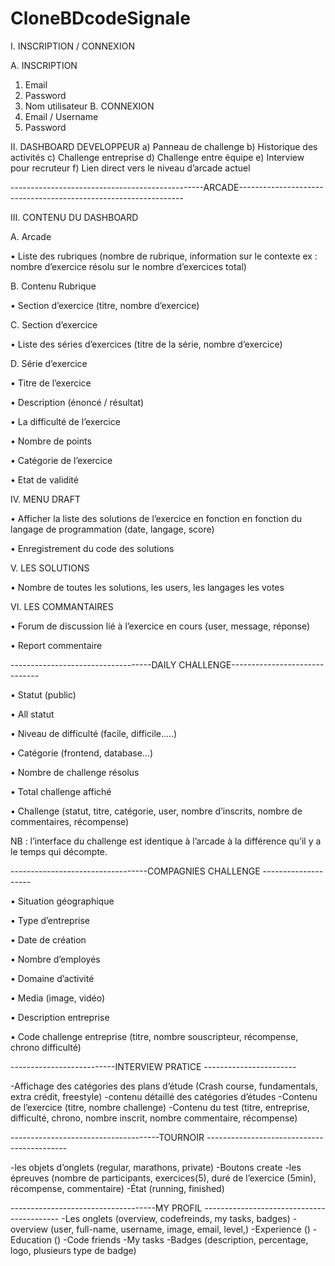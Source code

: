 # CloneBDcodeSignale


I.	INSCRIPTION / CONNEXION

A.	INSCRIPTION
1.	Email
2.	Password
3.	Nom utilisateur
B.	CONNEXION
1.	Email / Username
2.	Password

II.	DASHBOARD DEVELOPPEUR
a)	Panneau de challenge
b)	Historique des activités
c)	Challenge entreprise
d)	Challenge entre équipe
e)	Interview pour recruteur
f)	Lien direct vers le niveau d’arcade actuel

------------------------------------------------ARCADE----------------------------------------------------------------

III.	CONTENU DU DASHBOARD

A.	Arcade

•	Liste des rubriques (nombre de rubrique, information sur le contexte ex : nombre d’exercice résolu sur le nombre d’exercices total)

B.	Contenu Rubrique

•	Section d’exercice (titre, nombre d’exercice)

C.	Section d’exercice

•	Liste des séries d’exercices (titre de la série, nombre d’exercice)

D.	Série d’exercice

•	Titre de l’exercice

•	Description (énoncé / résultat)

•	La difficulté de l’exercice

•	Nombre de points

•	Catégorie de l’exercice

•	Etat de validité

IV.	MENU DRAFT

•	Afficher la liste des solutions de l’exercice en fonction en fonction du langage de programmation (date, langage, score)

•	Enregistrement du code des solutions

V.	LES SOLUTIONS

•	Nombre de toutes les solutions, les users, les langages les votes

VI.	LES COMMANTAIRES

•	Forum de discussion lié à l’exercice en cours (user, message, réponse)

•	Report commentaire

-----------------------------------DAILY CHALLENGE------------------------------

•	Statut (public)

•	All statut

•	Niveau de difficulté (facile, difficile…..)

•	Catégorie (frontend, database…)

•	Nombre de challenge résolus

•	Total challenge affiché

•	Challenge (statut, titre, catégorie, user, nombre d’inscrits, nombre de commentaires, récompense)

NB : l’interface du challenge est identique à l’arcade à la différence qu’il y a le temps qui décompte.

----------------------------------COMPAGNIES CHALLENGE --------------------

•	Situation géographique

•	Type d’entreprise

•	Date de création

•	Nombre d’employés

•	Domaine d’activité

•	Media (image, vidéo)

•	Description entreprise

•	Code challenge entreprise (titre, nombre souscripteur, récompense, chrono difficulté)

--------------------------INTERVIEW PRATICE -----------------------

-Affichage des catégories des plans d’étude (Crash course, fundamentals, extra crédit, freestyle)
-contenu détaillé des catégories d’études
-Contenu de l’exercice (titre, nombre challenge)
-Contenu du test (titre, entreprise, difficulté, chrono, nombre inscrit, nombre commentaire, récompense)

-------------------------------------TOURNOIR -------------------------------------------

-les objets d’onglets (regular, marathons, private)
-Boutons create
-les épreuves (nombre de participants, exercices(5), duré de l’exercice (5min), récompense, commentaire)
-État (running, finished)

------------------------------------MY PROFIL ------------------------------------------
-Les onglets (overview, codefreinds, my tasks, badges)
-overview (user, full-name, username, image, email, level,)
-Experience ()
-Education ()
-Code friends
-My tasks
-Badges (description, percentage, logo, plusieurs type de badge)

